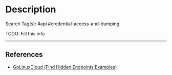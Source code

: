 # Description

Search Tag(s): #api #credential-access-and-dumping

TODO: Fill this info

---
## References

- [GoLinuxCloud (Find Hidden Endpoints Examples)](https://www.golinuxcloud.com/find-hidden-endpoints-examples/)